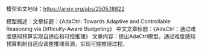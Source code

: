 模型论文地址：https://arxiv.org/abs/2505.18822

模型概述：文章标题：《AdaCtrl: Towards Adaptive and Controllable Reasoning via Difficulty-Aware Budgeting》
中文文章标题：《AdaCtrl：通过难度感知预算实现自适应和可控推理》
文章内容：提出AdaCtrl模型，通过难度感知预算机制自适应调整推理资源，实现可控推理过程。
